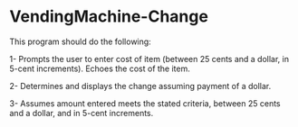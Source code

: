 # VendingMachine-Change

This program should do the following:

  1- Prompts the user to enter cost of item (between 25 cents and a dollar, in 5-cent increments).
  Echoes the cost of the item.
  
  2-  Determines and displays the change assuming payment of a dollar.
  
  3- Assumes amount entered meets the stated criteria, between 25 cents and a dollar, and in 5-cent increments.
